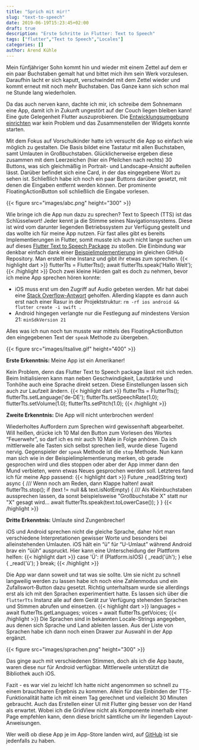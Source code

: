 ```yaml
---
title: "Sprich mit mir!"
slug: "text-to-speech" 
date: 2019-06-19T15:23:45+02:00
draft: true
description: "Erste Schritte in Flutter: Text to Speech"
tags: ["flutter","Text to Speech","Locales"]
categories: []
author: Arend Kühle
---
```



<!-----
Original Google Doc Post: https://docs.google.com/document/d/1OjxAZMuLMjv2BL6us0d3f1Agw74eFTCfloPtgQ-010Y/edit?usp=sharing
----->

Mein fünfjähriger Sohn kommt hin und wieder mit einem Zettel auf dem er ein paar Buchstaben gemalt hat und bittet mich ihm sein Werk vorzulesen. Daraufhin lacht er sich kaputt, verschwindet mit dem Zettel wieder und kommt erneut mit noch mehr Buchstaben. Das Ganze kann sich schon mal ne Stunde lang wiederholen.

Da das auch nerven kann, dachte ich mir, ich schreibe dem Sohnemann eine App, damit ich in Zukunft ungestört auf der Couch liegen bleiben kann! Eine gute Gelegenheit Flutter auszuprobieren. Die [Entwicklungsumgebung einrichten](https://flutter.de/artikel/flutter-entwicklungsumgebung-einrichten/ "Entwicklungsumgebung einrichten") war kein Problem und das Zusammenstellen der Widgets konnte starten.

Mit dem Fokus auf Vorschulkinder hatte ich versucht die App so einfach wie möglich zu gestalten. Die Basis bildet eine Tastatur mit allen Buchstaben, samt Umlauten in Großbuchstaben. Glücklicherweise ergeben diese zusammen mit dem Leerzeichen (hier ein Pfeilchen nach rechts) 30 Buttons, was sich gleichmäßig in Portrait- und Landscape-Ansicht aufteilen lässt. Darüber befindet sich eine Card, in der das eingegebene Wort zu sehen ist. Schließlich habe ich noch ein paar Buttons darüber gesetzt, mit denen die Eingaben entfernt werden können. Der prominente FloatingActionButton soll schließlich die Eingabe vorlesen.

{{< figure src="images/abc.png" height="300" >}}

Wie bringe ich die App nun dazu zu sprechen? Text to Speech (TTS) ist das Schlüsselwort! Jeder kennt ja die Stimme seines Navigationssystems. Diese ist wird vom darunter liegenden Betriebssystem zur Verfügung gestellt und das wollte ich für meine App nutzen. Für fast alles gibt es bereits Implementierungen in Flutter, somit musste ich auch nicht lange suchen um auf dieses 
[Flutter Text to Speech Package](https://github.com/dlutton/flutter_tts "Flutter Text to Speech Package") zu stoßen.
Die Einbindung war denkbar einfach dank einer [Beispielimplementierung](https://github.com/dlutton/flutter_tts/blob/master/example/lib/main.dart "Beispielimplementierung") im gleichen GitHub Repository. Man erstellt eine Instanz und gibt ihr etwas zum sprechen. 
{{< highlight dart >}}
flutterTts = FlutterTts();
await flutterTts.speak('Hallo Welt');
{{< /highlight >}}
Doch zwei kleine Hürden galt es doch zu nehmen, bevor ich meine App sprechen hören konnte:

*   iOS muss erst um den Zugriff auf Audio gebeten werden. Mir hat dabei eine [Stack Overflow-Antwort](https://stackoverflow.com/questions/50458556/flutter-swift-version-must-be-set-to-a-supported-value/52194702#52194702 "Stack Overflow-Antwort") geholfen. Allerding klappte es dann auch erst nach einer Rasur in der Projektstruktur: 
`rm -rf ios android && flutter create -i swift .`
*   Android hingegen verlangte nur die Festlegung auf mindestens Version 21: `minSdkVersion 21`

Alles was ich nun noch tun musste war mittels des FloatingActionButton den eingegebenen Text der `speak` Methode zu übergeben.

{{< figure src="images/itsalive.gif" height="400" >}}

**Erste Erkenntnis:** Meine App ist ein Amerikaner!

Kein Problem, denn das Flutter Text to Speech package lässt mit sich reden. Beim Initialisieren kann man neben Geschwindigkeit, Lautstärke und Tonhöhe auch eine Sprache direkt setzen. Diese Einstellungen lassen sich auch zur Laufzeit ändern.
{{< highlight dart >}}
flutterTts = FlutterTts();
flutterTts.setLanguage('de-DE');
flutterTts.setSpeechRate(1.0);
flutterTts.setVolume(1.0);
flutterTts.setPitch(1.0);
{{< /highlight >}}

**Zweite Erkenntnis:** Die App will nicht unterbrochen werden!

Wiederholtes Auffordern zum Sprechen wird gewissenhaft abgearbeitet. Will heißen, drücke ich 10 Mal den Button zum Vorlesen des Wortes “Feuerwehr”, so darf ich es mir auch 10 Male in Folge anhören. Da ich mittlerweile alle Tasten sich selbst sprechen ließ, wurde diese Tugend nervig.
Gegenspieler der `speak` Methode ist die `stop` Methode. Nun kann man sich wie in der Beispielimplementierung merken, ob gerade gesprochen wird und dies stoppen oder aber der App immer dann den Mund verbieten, wenn etwas Neues gesprochen werden soll. Letzteres fand ich für meine App passend:
{{< highlight dart >}}
Future _read(String text) async {
 /// Wenn noch am Reden, dann Klappe halten!
 await flutterTts.stop();
 if (text != null && text.isNotEmpty) {
   /// Als Kleinbuchstaben aussprechen lassen, da sonst beispielsweise "Großbuchstabe X" statt nur "X" gesagt wird...
   await flutterTts.speak(text.toLowerCase());
 }
}
{{< /highlight >}}

**Dritte Erkenntnis:** Umlaute sind Zungenbrecher!

iOS und Android sprechen nicht die gleiche Sprache, daher hört man verschiedene Interpretationen gewisser Worte und besonders bei alleinstehenden Umlauten. iOS hält ein “ü” für “U-Umlaut” während Android brav ein “üüh” auspruckt. Hier kann eine Unterscheidung der Plattform helfen:
{{< highlight dart >}}
case 'Ü':
 if (Platform.isIOS) {
   _read('üh');
 } else {
   _read('ü');
 }
 break;
 {{< /highlight >}}

Die App war dann soweit und tat was sie sollte. Um sie nicht zu schnell langweilig werden zu lassen habe ich noch eine Zahlenmodus und ein Zufallswort-Button dazu gesetzt. Richtig unterhaltsam wurde sie allerdings erst als ich mit den Sprachen experimentiert hatte.
Es lassen sich über die `flutterTts` Instanz alle auf dem Gerät zur Verfügung stehenden Sprachen und Stimmen abrufen und einsetzen.
{{< highlight dart >}}
languages = await flutterTts.getLanguages;
voices = await flutterTts.getVoices;
{{< /highlight >}}
Die Sprachen sind in bekannten Locale-Strings angegeben, aus denen sich Sprache und Land ableiten lassen. Aus der Liste von Sprachen habe ich dann noch einen Drawer zur Auswahl in der App ergänzt.

{{< figure src="images/sprachen.png" height="300" >}}

Das ginge auch mit verschiedenen Stimmen, doch als ich die App baute, waren diese nur für Android verfügbar. Mittlerweile unterstützt die Bibliothek auch iOS.

Fazit - es war viel zu leicht! Ich hatte nicht angenommen so schnell zu einem brauchbaren Ergebnis zu kommen. Allein für das Einbinden der TTS-Funktionalität hatte ich mit einem Tag gerechnet und vielleicht 30 Minuten gebraucht. Auch das Erstellen einer UI mit Flutter ging besser von der Hand als erwartet. Wobei ich die GridView nicht als Komponente innerhalb einer Page empfehlen kann, denn diese bricht sämtliche um ihr liegenden Layout-Anweisungen.

Wer weiß ob diese App je im App-Store landen wird, auf [GitHub](https://github.com/coodoo-io/fluttabc "GitHub") ist sie jedenfalls zu haben.



<!-- Docs to Markdown version 1.0β17 -->
